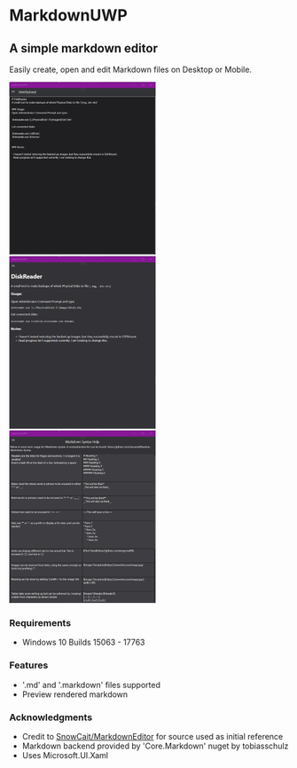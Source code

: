 # MarkdownUWP
## A simple markdown editor

Easily create, open and edit Markdown files on Desktop or Mobile.

<img src="Editor-PC.png" width="264" height="311"> <img src="Preview-PC.png" width="264" height="311"> <img src="Help-PC.png" width="264" height="311">

### Requirements
- Windows 10 Builds 15063 - 17763

### Features
- '.md' and '.markdown' files supported
- Preview rendered markdown

### Acknowledgments
- Credit to [SnowCait/MarkdownEditor](https://github.com/SnowCait/MarkdownEditor) for source used as initial reference
- Markdown backend provided by 'Core.Markdown' nuget by tobiasschulz
- Uses Microsoft.UI.Xaml
